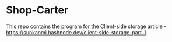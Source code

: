 # Shop-Carter
This repo contains the program for the Client-side storage article - https://sunkanmi.hashnode.dev/client-side-storage-part-1.
